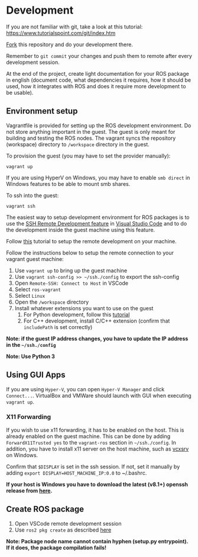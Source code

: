 # Development

If you are not familiar with git, take a look at this tutorial: <https://www.tutorialspoint.com/git/index.htm>

[Fork](https://docs.github.com/en/free-pro-team@latest/github/getting-started-with-github/fork-a-repo) this repository and do your development there.

Remember to `git commit` your changes and push them to remote after
every development session.

At the end of the project, create light documentation for your ROS package in english (document code, what dependencies it requires, how it should be used, how it integrates with ROS and does it require more development to be usable).

## Environment setup

Vagrantfile is provided for setting up the ROS development environment. Do not store anything important in the guest. The guest is only meant for building and testing the ROS nodes.
The vagrant syncs the repository (workspace) directory to `/workspace` directory in the guest.

To provision the guest (you may have to set the provider manually):

```pwsh
vagrant up
```

If you are using HyperV on Windows, you may have to enable `smb direct` in Windows features to be able to mount smb shares.

To ssh into the guest:

```pwsh
vagrant ssh
```

The easiest way to setup development environment for ROS packages is to use the [SSH Remote Development
feature](https://code.visualstudio.com/docs/remote/ssh) in [Visual Studio Code](https://code.visualstudio.com/) and to do the development inside the guest machine using this feature.

Follow [this](https://code.visualstudio.com/docs/remote/ssh) tutorial to setup the remote development on your machine.

Follow the instructions below to setup the remote connection to your vagrant guest machine:

1. Use `vagrant up` to bring up the guest machine
2. Use `vagrant ssh-config >> ~/ssh./config` to export the ssh-config
3. Open `Remote-SSH: Connect to Host` in VSCode
4. Select `ros-vagrant`
5. Select `Linux`
6. Open the `/workspace` directory
7. Install whatever extensions you want to use on the guest
   1. For Python development, follow this [tutorial](https://code.visualstudio.com/docs/languages/python)
   2. For C++ development, install C/C++ extension (confirm that `includePath` is set correctly)

**Note: if the guest IP address changes, you have to update the IP address in the `~/ssh./config`**

**Note: Use Python 3**

## Using GUI Apps

If you are using `Hyper-V`, you can open `Hyper-V Manager` and click `Connect...`. VirtualBox and VMWare should launch with GUI when executing `vagrant up`.

### X11 Forwarding

If you wish to use x11 forwarding, it has to be enabled on the host. This is already enabled on the guest machine. This can be done by adding `ForwardX11Trusted yes` to the `vagrant-ros` section in `~/ssh./config`. In addition, you have to install x11 server on the host machine, such as [vcxsrv](https://sourceforge.net/projects/vcxsrv) on Windows.

Confirm that `$DISPLAY` is set in the ssh session. If not, set it manually by adding `export DISPLAY=HOST_MACHINE_IP:0.0` to ~/.bashrc.

**If your host is Windows you have to download the latest (v8.1+) openssh release
from [here](https://github.com/PowerShell/Win32-OpenSSH/releases).**

## Create ROS package

1. Open VSCode remote development session
2. Use `ros2 pkg create` as described [here](https://index.ros.org/doc/ros2/Tutorials/Creating-Your-First-ROS2-Package/)

**Note: Package node name cannot contain hyphen (setup.py entrypoint). If it does, the package compilation fails!**
